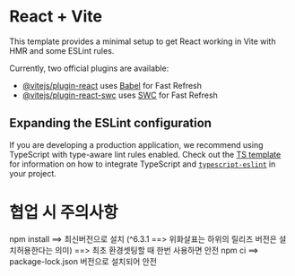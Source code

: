 # React + Vite

This template provides a minimal setup to get React working in Vite with HMR and some ESLint rules.

Currently, two official plugins are available:

- [@vitejs/plugin-react](https://github.com/vitejs/vite-plugin-react/blob/main/packages/plugin-react) uses [Babel](https://babeljs.io/) for Fast Refresh
- [@vitejs/plugin-react-swc](https://github.com/vitejs/vite-plugin-react/blob/main/packages/plugin-react-swc) uses [SWC](https://swc.rs/) for Fast Refresh

## Expanding the ESLint configuration

If you are developing a production application, we recommend using TypeScript with type-aware lint rules enabled. Check out the [TS template](https://github.com/vitejs/vite/tree/main/packages/create-vite/template-react-ts) for information on how to integrate TypeScript and [`typescript-eslint`](https://typescript-eslint.io) in your project.

# 협업 시 주의사항

npm install ==> 최신버전으로 설치 (^6.3.1 ==> 위화살표는 하위의 릴리즈 버전은 설치허용한다는 의미) ==> 최초 환경셋팅할 때 한번 사용하면 안전
npm ci ==> package-lock.json 버전으로 설치되어 안전
